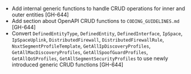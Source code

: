 * Add internal generic functions to handle CRUD operations for inner and outer entities [GH-644]
* Add section about OpenAPI CRUD functions to `CODING_GUIDELINES.md` [GH-644] 
* Convert `DefinedEntityType`, `DefinedEntity`, `DefinedInterface`, `IpSpace`, `IpSpaceUplink`,
  `DistributedFirewall`, `DistributedFirewallRule`, `NsxtSegmentProfileTemplate`,
  `GetAllIpDiscoveryProfiles`, `GetAllMacDiscoveryProfiles`, `GetAllSpoofGuardProfiles`,
  `GetAllQoSProfiles`, `GetAllSegmentSecurityProfiles` to use newly introduced generic CRUD
  functions [GH-644]
